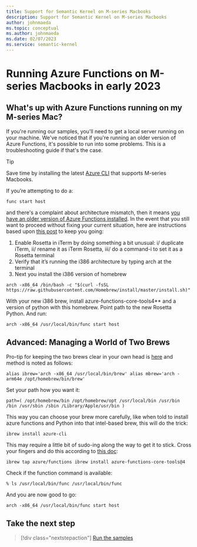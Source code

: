 ```yaml
---
title: Support for Semantic Kernel on M-series Macbooks
description: Support for Semantic Kernel on M-series Macbooks
author: johnmaeda
ms.topic: conceptual
ms.author: johnmaeda
ms.date: 02/07/2023
ms.service: semantic-kernel
---
```

# Running Azure Functions on M-series Macbooks in early 2023



## What's up with Azure Functions running on my M-series Mac?

If you're running our samples, you'll need to get a local server running on your machine. We've noticed that if you're running an older version of Azure Functions, it's possible to run into some problems. This is a troubleshooting guide if that's the case.

> [!TIP]
> Save time by installing the latest [Azure CLI](https://github.com/Azure/azure-functions-core-tools) that supports M-series Macbooks.

If you’re attempting to do a:

`func start host`

and there's a complaint about architecture mismatch, then it means [you have an older version of Azure Functions installed](https://github.com/Azure/azure-functions-core-tools/issues/2834). In the event that you still want to proceed without fixing your current situation, here are instructions based upon [this post](https://github.com/Azure/azure-functions-python-worker/issues/915) to keep you going:

1. Enable Rosetta in iTerm by doing something a bit unusual: i/ duplicate iTerm, ii/ rename it as iTerm Rosetta, iii/ do a command-i to set it as a Rosetta terminal
2. Verify that it’s running the i386 architecture by typing arch at the terminal
3. Next you install the i386 version of homebrew

`arch -x86_64 /bin/bash -c "$(curl -fsSL https://raw.githubusercontent.com/Homebrew/install/master/install.sh)"`

With your new i386 brew, install azure-functions-core-tools4** and a version of python with this homebrew. Point path to the new Rosetta Python. And run:

`arch -x86_64 /usr/local/bin/func start host`

## Advanced: Managing a World of Two Brews

Pro-tip for keeping the two brews clear in your own head is [here](https://stackoverflow.com/questions/64882584/how-to-run-the-homebrew-installer-under-rosetta-2-on-m1-macbook) and method is noted as follows:

`alias ibrew='arch -x86_64 /usr/local/bin/brew'
alias mbrew='arch -arm64e /opt/homebrew/bin/brew'`

Set your path how you want it:

`path=( /opt/homebrew/bin /opt/homebrew/opt /usr/local/bin /usr/bin /bin /usr/sbin /sbin /Library/Apple/usr/bin )`

This way you can choose your brew more carefully, like when told to install azure functions and Python into that intel-based brew, this will do the trick:

`ibrew install azure-cli`

This may require a little bit of sudo-ing along the way to get it to stick. Cross your fingers and do this according to [this doc](https://github.com/Azure/azure-functions-core-tools):

`ibrew tap azure/functions
ibrew install azure-functions-core-tools@4`

Check if the function command is available:

`% ls /usr/local/bin/func
/usr/local/bin/func`

And you are now good to go:

`arch -x86_64 /usr/local/bin/func start host`

## Take the next step

> [!div class="nextstepaction"]
> [Run the samples](../samples-and-solutions/index.md)
